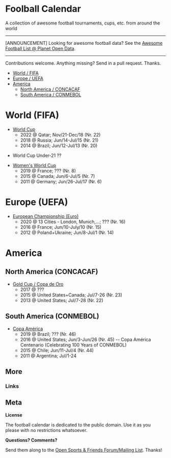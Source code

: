 # Foolball Calendar

A collection of awesome football tournaments, cups, etc. from around the world

---

[ANNOUNCEMENT] Looking for awesome football data? See the [Awesome Football List @ Planet Open Data](https://github.com/planetopendata/awesome-football).

---


Contributions welcome. Anything missing? Send in a pull request. Thanks.

- [World / FIFA](#world--fifa)
- [Europe / UEFA](#europe--uefa)
- [America](#america)
   - [North America / CONCACAF](#north-america--concacaf)
   - [South America / CONMEBOL](#south-america--conmebol)

<!-- start lists -->


# World (FIFA)

- [World Cup](https://github.com/openfootball/world-cup)
    - 2022 @ Qatar;  Nov/21-Dec/18  (Nr. 22)
    - 2018 @ Russia; Jun/14-Jul/15  (Nr. 21)
    - 2014 @ Brazil; Jun/12-Jul/13  (Nr. 20)

<!-- add confed cup -->

<!-- new list -->

- World Cup Under-21 ??

<!-- new list -->

- [Women's World Cup](https://github.com/openfootball/world-cup-women)
   - 2019 @ France; ???            (Nr. 8)
   - 2015 @ Canada; Jun/6-Jul/5    (Nr. 7)
   - 2011 @ Germany; Jun/26-Jul/17 (Nr. 6)


# Europe (UEFA)

- [European Championship (Euro)](https://github.com/openfootball/euro-cup)
   - 2020 @ 13 Cities - London, Munich,...;   ???  (Nr. 16)
   - 2016 @ France; Jun/10-July/10        (Nr. 15)
   - 2012 @ Poland+Ukraine; Jun/8-Jul/1   (Nr. 14)


# America

## North America (CONCACAF)

- [Gold Cup / Copa de Oro](https://github.com/openfootball/north-america-gold-cup)
    - 2017 @ ???
    - 2015 @ United States+Canada; Jul/7-26 (Nr. 23)
    - 2013 @ United States; Jul/7-28 (Nr. 22)

## South America  (CONMEBOL)

- [Copa América](https://github.com/openfootball/copa-america)
    - 2019 @ Brazil; ??? (Nr. 46)
    - 2016 @ United States; Jun/3-Jun/26 (Nr. 45)  -- Copa América Centenario (Celebrating 100 Years of CONMEBOL)
    - 2015 @ Chile; Jun/11-Jul/4 (Nr. 44)
    - 2011 @ Argentina; Jul/1-24



## More

### Links



## Meta

**License**

The football calendar is dedicated to the public domain. Use it as you please with no restrictions whatsoever.

**Questions? Comments?**

Send them along to the [Open Sports & Friends Forum/Mailing List](http://groups.google.com/group/opensport).
Thanks!
